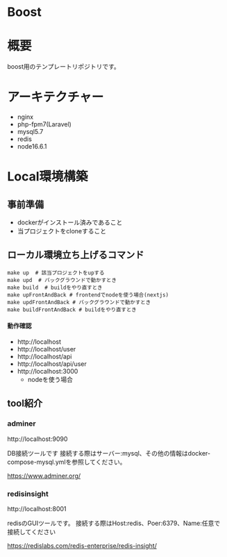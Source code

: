 # Boost

# 概要

boost用のテンプレートリポジトリです。

# アーキテクチャー

 - nginx
 - php-fpm7(Laravel)
 - mysql5.7
 - redis
 - node16.6.1

# Local環境構築

## 事前準備

 - dockerがインストール済みであること
 - 当プロジェクトをcloneすること

## ローカル環境立ち上げるコマンド

```shell
make up  # 該当プロジェクトをupする
make upd  # バックグラウンドで動かすとき
make build  # buildをやり直すとき
make upFrontAndBack # frontendでnodeを使う場合(nextjs)
make updFrontAndBack # バックグラウンドで動かすとき
make buildFrontAndBack # buildをやり直すとき
```

#### 動作確認

- http://localhost
- http://localhost/user
- http://localhost/api
- http://localhost/api/user
- http://localhost:3000
   - nodeを使う場合


## tool紹介

### adminer

http://localhost:9090

DB接続ツールです
接続する際はサーバー:mysql、その他の情報はdocker-compose-mysql.ymlを参照してください。

https://www.adminer.org/

### redisinsight

http://localhost:8001

redisのGUIツールです。
接続する際はHost:redis、Poer:6379、Name:任意で接続してください

https://redislabs.com/redis-enterprise/redis-insight/
